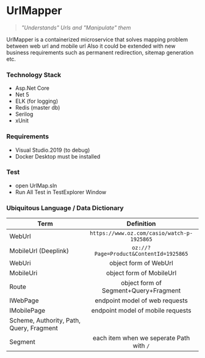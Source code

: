 
# UrlMapper


> *"Understands" Urls and "Manipulate" them*

UrlMapper is a containerized microservice that solves mapping problem between web url and mobile url 
Also it could be extended with new business requirements such as permanent redirection, sitemap generation etc.

### Technology Stack
- Asp.Net Core
- Net 5
- ELK (for logging)
- Redis (master db)
- Serilog 
- xUnit 

### Requirements
- Visual Studio.2019 (to debug)
- Docker Desktop must be installed



### Test

- open UrlMap.sln 
- Run All Test in TestExplorer Window

### Ubiquitous Language / Data Dictionary

| Term        | Definition
| ------------- |:-------------:|
| WebUrl       | `https://www.oz.com/casio/watch-p-1925865` |
| MobileUrl (Deeplink)      | `oz://?Page=Product&ContentId=1925865`      |
| WebUri | object form of WebUrl      |
| MobileUri | object form of MobileUrl |
| Route | object form of Segment+Query+Fragment |
| IWebPage | endpoint model of web requests |
| IMobilePage | endpoint model of mobile requests |
| Scheme, Authority, Path, Query, Fragment |  |
| Segment | each item when we seperate Path with `/`



